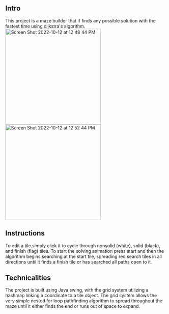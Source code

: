 ## Intro
This project is a maze builder that if finds any possible solution with the fastest time using dijkstra's algorithm.
<img width="300" alt="Screen Shot 2022-10-12 at 12 48 44 PM" src="https://user-images.githubusercontent.com/104024433/195402254-74b3fb64-5163-4a98-a921-2f6c0ca8f87b.png">
<img width="300" alt="Screen Shot 2022-10-12 at 12 52 44 PM" src="https://user-images.githubusercontent.com/104024433/195402650-5c811b20-5276-4749-aefc-b26d297eba6a.png">






## Instructions 
To edit a tile simply click it to cycle through nonsolid (white), solid (black), and finish (flag) tiles.
To start the solving animation press start and then the algorithm begins searching at the start tile, spreading red search tiles in all directions until it finds a finish tile or has searched all paths open to it.

## Technicalities
The project is built using Java swing, with the grid system utilizing a hashmap linking a coordinate to a tile object.
The grid system allows the very simple nested for loop pathfinding algorithm to spread throughout the maze until it either finds the end or runs out of space to expand.
